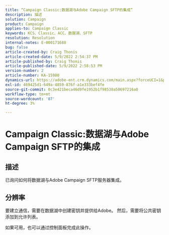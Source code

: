 ```yaml
---
title: “Campaign Classic:数据湖与Adobe Campaign SFTP的集成”
description: 描述
solution: Campaign
product: Campaign
applies-to: Campaign Classic
keywords: KCS、Classic、ACC、数据湖、SFTP
resolution: Resolution
internal-notes: E-000171688
bug: false
article-created-by: Craig Thonis
article-created-date: 5/9/2022 2:54:37 PM
article-published-by: Craig Thonis
article-published-date: 5/9/2022 2:58:53 PM
version-number: 2
article-number: KA-15980
dynamics-url: https://adobe-ent.crm.dynamics.com/main.aspx?forceUCI=1&pagetype=entityrecord&etn=knowledgearticle&id=537447ec-a7cf-ec11-a7b5-00224809c196
exl-id: 469425d1-649a-4859-876f-a1e333bef4fe
source-git-commit: 0c3e421beca46d9fe1952b1f98538a50697216a0
workflow-type: tm+mt
source-wordcount: '87'
ht-degree: 3%

---
```


# Campaign Classic:数据湖与Adobe Campaign SFTP的集成

## 描述


已询问如何将数据湖与Adobe Campaign SFTP服务器集成。


## 分辨率


要建立通信，需要在数据湖中创建密钥并提供给Adobe。 然后，需要将公共密钥添加到允许列表。



如果可用，也可以通过控制面板完成此操作。
